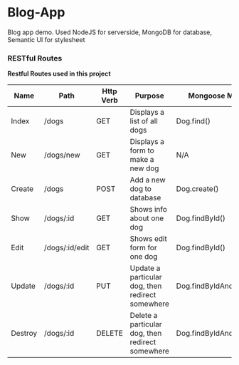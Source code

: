 # Blog-App
Blog app demo. Used NodeJS for serverside, MongoDB for database, Semantic UI for stylesheet

<!DOCTYPE html>
<html lang="en">
<head>
</head>
<body>
<div class="container">
    <div class="row">
        <h3>RESTful Routes</h3>
        <p><strong>Restful Routes used in this project</strong></p>
        <table class="table table-hover table-bordered">
            <thead>
                <tr>
                    <th>Name</th>
                    <th>Path</th>
                    <th>Http Verb</th>
                    <th>Purpose</th>
                    <th>Mongoose Method</th>
                </tr>
            </thead>
            <tbody>
                <tr>
                    <td>Index</td>
                    <td>/dogs</td>
                    <td>GET</td>
                    <td>Displays a list of all dogs</td>
                    <td>Dog.find()</td>
                </tr>
                <tr class="success">
                    <td>New</td>
                    <td>/dogs/new</td>
                    <td>GET</td>
                    <td>Displays a form to make a new dog</td>
                    <td>N/A</td>
                </tr>
                <tr class="success">
                    <td>Create</td>
                    <td>/dogs</td>
                    <td>POST</td>
                    <td>Add a new dog to database</td>
                    <td>Dog.create()</td>
                </tr>
                <tr class="info">
                    <td>Show</td>
                    <td>/dogs/:id</td>
                    <td>GET</td>
                    <td>Shows info about one dog</td>
                    <td>Dog.findById()</td>
                </tr>
                <tr class="warning">
                    <td>Edit</td>
                    <td>/dogs/:id/edit</td>
                    <td>GET</td>
                    <td>Shows edit form for one dog</td>
                    <td>Dog.findById()</td>
                </tr>
                <tr class="warning">
                    <td>Update</td>
                    <td>/dogs/:id</td>
                    <td>PUT</td>
                    <td>Update a particular dog, then redirect somewhere</td>
                    <td>Dog.findByIdAndUpdate()</td>
                </tr>
                <tr class="danger">
                    <td>Destroy</td>
                    <td>/dogs/:id</td>
                    <td>DELETE</td>
                    <td>Delete a particular dog, then redirect somewhere</td>
                    <td>Dog.findByIdAndRemove()</td>
                </tr>
            </tbody>
        </table>
    </div>
</div> 

</body>
</html>
